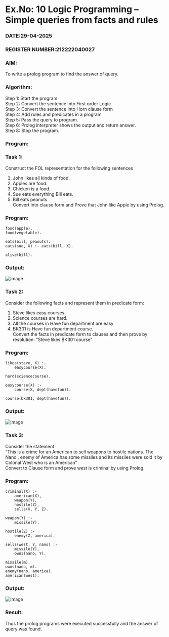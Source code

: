 # Ex.No: 10  Logic Programming –  Simple queries from facts and rules
### DATE:29-04-2025                                                                            
### REGISTER NUMBER:212222040027 
### AIM: 
To write a prolog program to find the answer of query. 

###  Algorithm:
 Step 1: Start the program <br> 
 Step 2: Convert the sentence into First order Logic  <br> 
 Step 3:  Convert the sentence into Horn clause form  <br> 
 Step 4: Add rules and predicates in a program   <br> 
 Step 5:  Pass the query to program. <br> 
 Step 6: Prolog interpreter shows the output and return answer. <br> 
 Step 8:  Stop the program.
 
### Program:
### Task 1:
Construct the FOL representation for the following sentences <br> 
1.	John likes all kinds of food.  <br> 
2.	Apples are food.  <br> 
3.	Chicken is a food.  <br> 
4.	Sue eats everything Bill eats. <br> 
5.	 Bill eats peanuts  <br> 
   Convert into clause form and Prove that John like Apple by using Prolog. <br>

### Program:
```
food(apple).
food(vegetable).

eats(bill, peanuts).
eats(sue, X) :- eats(bill, X).

alive(bill).
```

### Output:
![image](https://github.com/user-attachments/assets/74bc7b5b-83f1-4be7-80a0-526dce29be0b)

### Task 2:
Consider the following facts and represent them in predicate form: <br>              
1.	Steve likes easy courses. <br> 
2.	Science courses are hard. <br> 
3. All the courses in Have fun department are easy <br> 
4. BK301 is Have fun department course.<br> 
Convert the facts in predicate form to clauses and then prove by resolution: “Steve likes BK301 course”<br> 

### Program:
```
likes(steve, X) :-
    easycourse(X).

hard(sciencecourse).

easycourse(X) :-
    course(X, dept(havefun)).

course(bk301, dept(havefun)).
```

### Output:
![image](https://github.com/user-attachments/assets/c7896186-0ffe-412d-a1b5-7d1c96bda7a5)

### Task 3:
Consider the statement <br> 
“This is a crime for an American to sell weapons to hostile nations. The Nano , enemy of America has some missiles and its missiles were sold it by Colonal West who is an American” <br> 
Convert to Clause form and prove west is criminal by using Prolog.<br> 
### Program:
```
criminal(X) :- 
    american(X),
    weapon(Y),
    hostile(Z),
    sells(X, Y, Z).

weapon(Y) :- 
    missile(Y).

hostile(Z) :- 
    enemy(Z, america).  

sells(west, Y, nano) :- 
    missile(Y),
    owns(nano, Y).

missile(m).
owns(nano, m).
enemy(nano, america).
american(west).
```

### Output:
![image](https://github.com/user-attachments/assets/1d31eb12-71af-4945-bbbd-17ecd586a566)

### Result:
Thus the prolog programs were executed successfully and the answer of query was found.
